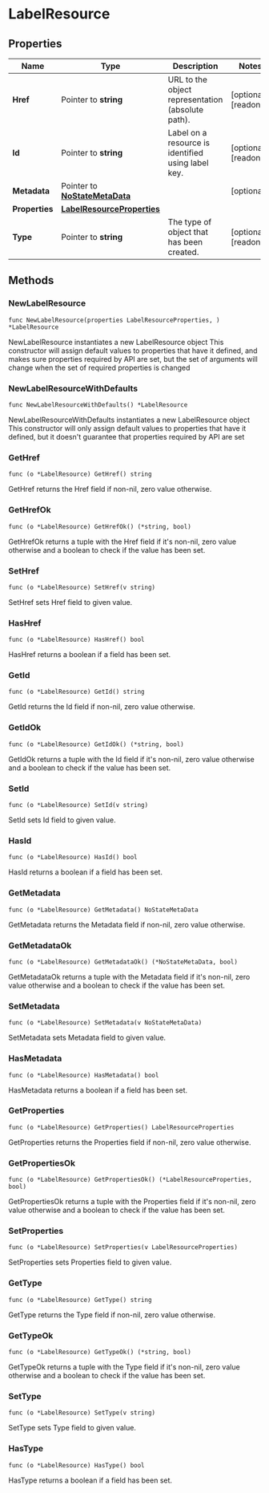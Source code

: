 # LabelResource

## Properties

|Name | Type | Description | Notes|
|------------ | ------------- | ------------- | -------------|
|**Href** | Pointer to **string** | URL to the object representation (absolute path). | [optional] [readonly] |
|**Id** | Pointer to **string** | Label on a resource is identified using label key. | [optional] [readonly] |
|**Metadata** | Pointer to [**NoStateMetaData**](NoStateMetaData.md) |  | [optional] |
|**Properties** | [**LabelResourceProperties**](LabelResourceProperties.md) |  | |
|**Type** | Pointer to **string** | The type of object that has been created. | [optional] [readonly] |

## Methods

### NewLabelResource

`func NewLabelResource(properties LabelResourceProperties, ) *LabelResource`

NewLabelResource instantiates a new LabelResource object
This constructor will assign default values to properties that have it defined,
and makes sure properties required by API are set, but the set of arguments
will change when the set of required properties is changed

### NewLabelResourceWithDefaults

`func NewLabelResourceWithDefaults() *LabelResource`

NewLabelResourceWithDefaults instantiates a new LabelResource object
This constructor will only assign default values to properties that have it defined,
but it doesn't guarantee that properties required by API are set

### GetHref

`func (o *LabelResource) GetHref() string`

GetHref returns the Href field if non-nil, zero value otherwise.

### GetHrefOk

`func (o *LabelResource) GetHrefOk() (*string, bool)`

GetHrefOk returns a tuple with the Href field if it's non-nil, zero value otherwise
and a boolean to check if the value has been set.

### SetHref

`func (o *LabelResource) SetHref(v string)`

SetHref sets Href field to given value.

### HasHref

`func (o *LabelResource) HasHref() bool`

HasHref returns a boolean if a field has been set.

### GetId

`func (o *LabelResource) GetId() string`

GetId returns the Id field if non-nil, zero value otherwise.

### GetIdOk

`func (o *LabelResource) GetIdOk() (*string, bool)`

GetIdOk returns a tuple with the Id field if it's non-nil, zero value otherwise
and a boolean to check if the value has been set.

### SetId

`func (o *LabelResource) SetId(v string)`

SetId sets Id field to given value.

### HasId

`func (o *LabelResource) HasId() bool`

HasId returns a boolean if a field has been set.

### GetMetadata

`func (o *LabelResource) GetMetadata() NoStateMetaData`

GetMetadata returns the Metadata field if non-nil, zero value otherwise.

### GetMetadataOk

`func (o *LabelResource) GetMetadataOk() (*NoStateMetaData, bool)`

GetMetadataOk returns a tuple with the Metadata field if it's non-nil, zero value otherwise
and a boolean to check if the value has been set.

### SetMetadata

`func (o *LabelResource) SetMetadata(v NoStateMetaData)`

SetMetadata sets Metadata field to given value.

### HasMetadata

`func (o *LabelResource) HasMetadata() bool`

HasMetadata returns a boolean if a field has been set.

### GetProperties

`func (o *LabelResource) GetProperties() LabelResourceProperties`

GetProperties returns the Properties field if non-nil, zero value otherwise.

### GetPropertiesOk

`func (o *LabelResource) GetPropertiesOk() (*LabelResourceProperties, bool)`

GetPropertiesOk returns a tuple with the Properties field if it's non-nil, zero value otherwise
and a boolean to check if the value has been set.

### SetProperties

`func (o *LabelResource) SetProperties(v LabelResourceProperties)`

SetProperties sets Properties field to given value.


### GetType

`func (o *LabelResource) GetType() string`

GetType returns the Type field if non-nil, zero value otherwise.

### GetTypeOk

`func (o *LabelResource) GetTypeOk() (*string, bool)`

GetTypeOk returns a tuple with the Type field if it's non-nil, zero value otherwise
and a boolean to check if the value has been set.

### SetType

`func (o *LabelResource) SetType(v string)`

SetType sets Type field to given value.

### HasType

`func (o *LabelResource) HasType() bool`

HasType returns a boolean if a field has been set.



